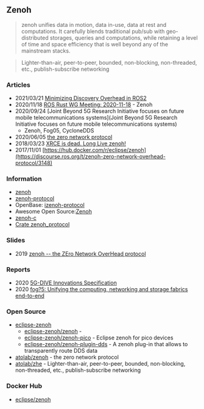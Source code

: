 ## Zenoh

> zenoh unifies data in motion, data in-use, data at rest and computations. 
> It carefully blends traditional pub/sub with geo-distributed storages, queries and computations, 
> while retaining a level of time and space efficiency that is well beyond any of the mainstream stacks.

> Lighter-than-air, peer-to-peer, bounded, non-blocking, non-threaded, etc., publish-subscribe networking

### Articles
- 2021/03/21 [Minimizing Discovery Overhead in ROS2](http://zenoh.io/blog/2021-03-23-discovery/)
- 2020/11/18 [ROS Rust WG Meeting: 2020-11-18](https://discourse.ros.org/t/ros-rust-wg-meeting-2020-11-18/17313) - Zenoh
- 2020/09/24 [Joint Beyond 5G Research Initiative focuses on future mobile telecommunications systems](Joint Beyond 5G Research Initiative focuses on future mobile telecommunications systems)
    - Zenoh, Fog05, CycloneDDS
- 2020/06/05 [the zero network protocol](https://laptrinhx.com/the-zero-network-protocol-3056543561/)
- 2018/03/23 [XRCE is dead. Long Live zenoh!](https://www.linkedin.com/pulse/xrce-dead-long-live-zenoh-angelo-corsaro)
- 2017/11/01 [https://hub.docker.com/r/eclipse/zenoh](https://discourse.ros.org/t/zenoh-zero-network-overhead-protocol/3148)


### Information
- [zenoh](http://zenoh.io/)
- [zenoh-protocol](https://crates.io/crates/zenoh-protocol)
- OpenBase: [izenoh-protocol](https://openbase.com/rust/zenoh-protocol)
- Awesome Open Source:[Zenoh](https://awesomeopensource.com/project/eclipse-zenoh/zenoh)
- [zenoh-c](https://zenoh-c.readthedocs.io/en/latest/)
- [Crate zenoh_protocol](https://docs.rs/zenoh-protocol/0.5.0-beta.7/zenoh_protocol/)


### Slides
- 2019 [zenoh -- the ZEro Network OverHead protocol](https://www.slideshare.net/Angelo.Corsaro/zenoh-the-zero-network-overhead-protocol)

### Reports
- 2020 [5G-DIVE Innovations Specification](https://5g-dive.eu/wp-content/uploads/2021/01/D2.1-5G-DIVE-innovations-specification_v1.0_compressed.pdf)
- 2020 [fog?5: Unifying the computing, networking and storage fabrics end-to-end](https://www.5gcity.eu/wp-content/uploads/2020/05/fog05_Corsaro_Baldoni.pdf)



### Open Source
- [eclipse-zenoh](https://github.com/eclipse-zenoh)  
    - [eclipse-zenoh/zenoh](https://github.com/eclipse-zenoh/zenoh) - 
    - [eclipse-zenoh/zenoh-pico](https://github.com/eclipse-zenoh/zenoh-pico) - Eclipse zenoh for pico devices
    - [eclipse-zenoh/zenoh-plugin-dds](https://github.com/eclipse-zenoh/zenoh-plugin-dds) - A zenoh plug-in that allows to transparently route DDS data
- [atolab/zenoh](https://github.com/atolab/zenoh) - the zero network protocol
- [atolab/zhe](https://github.com/atolab/zhe) - Lighter-than-air, peer-to-peer, bounded, non-blocking, non-threaded, etc., publish-subscribe networking


### Docker Hub
- [eclipse/zenoh](https://hub.docker.com/r/eclipse/zenoh)

